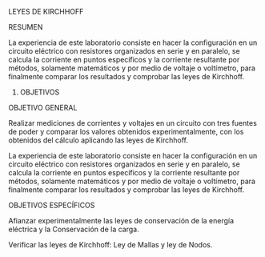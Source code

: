 
LEYES DE KIRCHHOFF

RESUMEN

La experiencia de este laboratorio consiste en hacer la configuración en un circuito eléctrico con resistores organizados en serie y en paralelo, se calcula la corriente en puntos específicos y la corriente resultante por métodos, solamente matemáticos y por medio de voltaje o voltímetro, para finalmente comparar los resultados y comprobar las leyes de Kirchhoff.

1.  OBJETIVOS

OBJETIVO GENERAL

Realizar mediciones de corrientes y voltajes en un circuito con tres fuentes de poder y comparar los valores obtenidos experimentalmente, con los obtenidos del cálculo aplicando las leyes de Kirchhoff.

La experiencia de este laboratorio consiste en hacer la configuración en un circuito eléctrico con resistores organizados en serie y en paralelo, se calcula la corriente en puntos específicos y la corriente resultante por métodos, solamente matemáticos y por medio de voltaje o voltímetro, para finalmente comparar los resultados y comprobar las leyes de Kirchhoff.

OBJETIVOS ESPECÍFICOS

Afianzar experimentalmente las leyes de conservación de la energía eléctrica y la Conservación de la carga.

Verificar las leyes de Kirchhoff: Ley de Mallas y ley de Nodos.

